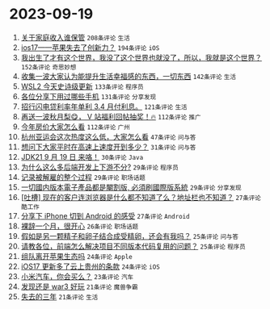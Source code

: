 # 2023-09-19

1. [关于家庭收入谁保管](https://www.v2ex.com/t/975187) `208条评论` `生活`
1. [ios17——苹果失去了创新力？](https://www.v2ex.com/t/975042) `194条评论` `iOS`
1. [我出生了才有这个世界，我没了这个世界也就没了，所以，我就是这个世界？](https://www.v2ex.com/t/975056) `152条评论` `奇思妙想`
1. [收集一波大家认为能提升生活幸福感的东西，一切东西](https://www.v2ex.com/t/975182) `142条评论` `生活`
1. [WSL2 今天史诗级更新](https://www.v2ex.com/t/975098) `133条评论` `程序员`
1. [各位分享下用过哪些手机](https://www.v2ex.com/t/975108) `131条评论` `分享发现`
1. [招行闪电贷利率年单利 3.4 月付利息。](https://www.v2ex.com/t/975072) `121条评论` `生活`
1. [再送一波秋月梨😋， V 站福利回帖抽奖！🔥](https://www.v2ex.com/t/975101) `112条评论` `推广`
1. [今年房价大家怎么看](https://www.v2ex.com/t/975102) `112条评论` `广州`
1. [杭州亚运会这次热度这么低，大家怎么看](https://www.v2ex.com/t/975092) `47条评论` `问与答`
1. [想问下大家平时在高速上速度开到多少？](https://www.v2ex.com/t/975258) `31条评论` `问与答`
1. [JDK21 9 月 19 日 来咯！](https://www.v2ex.com/t/975067) `30条评论` `Java`
1. [为什么这么多后端开发上下游不分?](https://www.v2ex.com/t/975243) `29条评论` `程序员`
1. [记录被解雇的整个过程](https://www.v2ex.com/t/975211) `29条评论` `职场话题`
1. [一切國内版本電子產品都是閹割版, 必須刷國際版系統](https://www.v2ex.com/t/975202) `29条评论` `分享发现`
1. [[吐槽] 现在的客户连浏览器是什么都不知道了么？地址栏也不知道？](https://www.v2ex.com/t/975256) `27条评论` `酷工作`
1. [分享下 iPhone 切到 Android 的感受](https://www.v2ex.com/t/975237) `27条评论` `Android`
1. [裸辞一个月，很开心](https://www.v2ex.com/t/975224) `26条评论` `职场话题`
1. [假如是另一颗精子和卵子结合成受精卵，还会有我吗？](https://www.v2ex.com/t/975235) `25条评论` `问与答`
1. [请教各位，前端怎么解决项目不同版本代码复用的问题？](https://www.v2ex.com/t/975100) `25条评论` `程序员`
1. [组队离开苹果生态吗](https://www.v2ex.com/t/975183) `24条评论` `Apple`
1. [iOS17 更新多了云上贵州的条款](https://www.v2ex.com/t/975048) `24条评论` `iOS`
1. [小米汽车，你会买么？](https://www.v2ex.com/t/975155) `23条评论` `汽车`
1. [发现还是 war3 好玩](https://www.v2ex.com/t/975287) `21条评论` `魔兽争霸`
1. [失去的三年](https://www.v2ex.com/t/975260) `21条评论` `生活`
